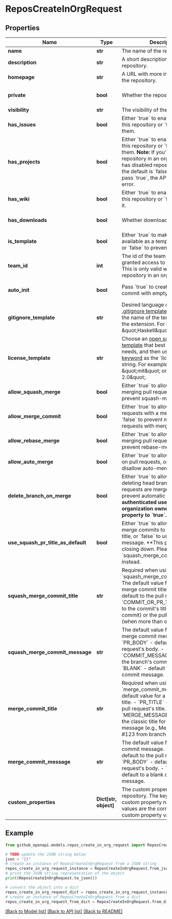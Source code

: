 # ReposCreateInOrgRequest


## Properties

Name | Type | Description | Notes
------------ | ------------- | ------------- | -------------
**name** | **str** | The name of the repository. | 
**description** | **str** | A short description of the repository. | [optional] 
**homepage** | **str** | A URL with more information about the repository. | [optional] 
**private** | **bool** | Whether the repository is private. | [optional] [default to False]
**visibility** | **str** | The visibility of the repository. | [optional] 
**has_issues** | **bool** | Either &#x60;true&#x60; to enable issues for this repository or &#x60;false&#x60; to disable them. | [optional] [default to True]
**has_projects** | **bool** | Either &#x60;true&#x60; to enable projects for this repository or &#x60;false&#x60; to disable them. **Note:** If you&#39;re creating a repository in an organization that has disabled repository projects, the default is &#x60;false&#x60;, and if you pass &#x60;true&#x60;, the API returns an error. | [optional] [default to True]
**has_wiki** | **bool** | Either &#x60;true&#x60; to enable the wiki for this repository or &#x60;false&#x60; to disable it. | [optional] [default to True]
**has_downloads** | **bool** | Whether downloads are enabled. | [optional] [default to True]
**is_template** | **bool** | Either &#x60;true&#x60; to make this repo available as a template repository or &#x60;false&#x60; to prevent it. | [optional] [default to False]
**team_id** | **int** | The id of the team that will be granted access to this repository. This is only valid when creating a repository in an organization. | [optional] 
**auto_init** | **bool** | Pass &#x60;true&#x60; to create an initial commit with empty README. | [optional] [default to False]
**gitignore_template** | **str** | Desired language or platform [.gitignore template](https://github.com/github/gitignore) to apply. Use the name of the template without the extension. For example, \&quot;Haskell\&quot;. | [optional] 
**license_template** | **str** | Choose an [open source license template](https://choosealicense.com/) that best suits your needs, and then use the [license keyword](https://docs.github.com/articles/licensing-a-repository/#searching-github-by-license-type) as the &#x60;license_template&#x60; string. For example, \&quot;mit\&quot; or \&quot;mpl-2.0\&quot;. | [optional] 
**allow_squash_merge** | **bool** | Either &#x60;true&#x60; to allow squash-merging pull requests, or &#x60;false&#x60; to prevent squash-merging. | [optional] [default to True]
**allow_merge_commit** | **bool** | Either &#x60;true&#x60; to allow merging pull requests with a merge commit, or &#x60;false&#x60; to prevent merging pull requests with merge commits. | [optional] [default to True]
**allow_rebase_merge** | **bool** | Either &#x60;true&#x60; to allow rebase-merging pull requests, or &#x60;false&#x60; to prevent rebase-merging. | [optional] [default to True]
**allow_auto_merge** | **bool** | Either &#x60;true&#x60; to allow auto-merge on pull requests, or &#x60;false&#x60; to disallow auto-merge. | [optional] [default to False]
**delete_branch_on_merge** | **bool** | Either &#x60;true&#x60; to allow automatically deleting head branches when pull requests are merged, or &#x60;false&#x60; to prevent automatic deletion. **The authenticated user must be an organization owner to set this property to &#x60;true&#x60;.** | [optional] [default to False]
**use_squash_pr_title_as_default** | **bool** | Either &#x60;true&#x60; to allow squash-merge commits to use pull request title, or &#x60;false&#x60; to use commit message. **This property is closing down. Please use &#x60;squash_merge_commit_title&#x60; instead. | [optional] [default to False]
**squash_merge_commit_title** | **str** | Required when using &#x60;squash_merge_commit_message&#x60;.  The default value for a squash merge commit title:  - &#x60;PR_TITLE&#x60; - default to the pull request&#39;s title. - &#x60;COMMIT_OR_PR_TITLE&#x60; - default to the commit&#39;s title (if only one commit) or the pull request&#39;s title (when more than one commit). | [optional] 
**squash_merge_commit_message** | **str** | The default value for a squash merge commit message:  - &#x60;PR_BODY&#x60; - default to the pull request&#39;s body. - &#x60;COMMIT_MESSAGES&#x60; - default to the branch&#39;s commit messages. - &#x60;BLANK&#x60; - default to a blank commit message. | [optional] 
**merge_commit_title** | **str** | Required when using &#x60;merge_commit_message&#x60;.  The default value for a merge commit title.  - &#x60;PR_TITLE&#x60; - default to the pull request&#39;s title. - &#x60;MERGE_MESSAGE&#x60; - default to the classic title for a merge message (e.g., Merge pull request #123 from branch-name). | [optional] 
**merge_commit_message** | **str** | The default value for a merge commit message.  - &#x60;PR_TITLE&#x60; - default to the pull request&#39;s title. - &#x60;PR_BODY&#x60; - default to the pull request&#39;s body. - &#x60;BLANK&#x60; - default to a blank commit message. | [optional] 
**custom_properties** | **Dict[str, object]** | The custom properties for the new repository. The keys are the custom property names, and the values are the corresponding custom property values. | [optional] 

## Example

```python
from github_openapi.models.repos_create_in_org_request import ReposCreateInOrgRequest

# TODO update the JSON string below
json = "{}"
# create an instance of ReposCreateInOrgRequest from a JSON string
repos_create_in_org_request_instance = ReposCreateInOrgRequest.from_json(json)
# print the JSON string representation of the object
print(ReposCreateInOrgRequest.to_json())

# convert the object into a dict
repos_create_in_org_request_dict = repos_create_in_org_request_instance.to_dict()
# create an instance of ReposCreateInOrgRequest from a dict
repos_create_in_org_request_from_dict = ReposCreateInOrgRequest.from_dict(repos_create_in_org_request_dict)
```
[[Back to Model list]](../README.md#documentation-for-models) [[Back to API list]](../README.md#documentation-for-api-endpoints) [[Back to README]](../README.md)


